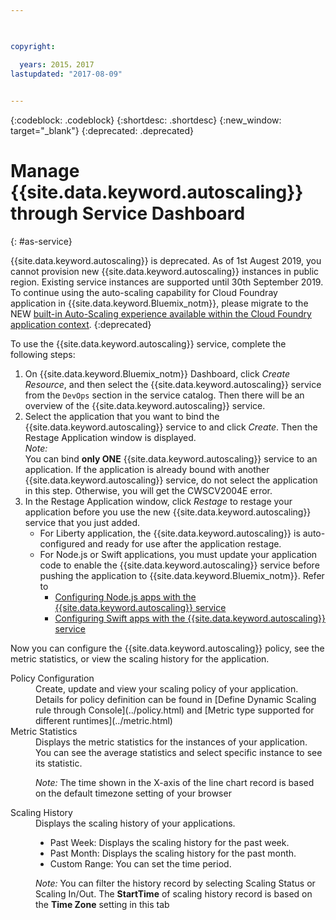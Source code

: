 ```yaml
---

 

copyright:

  years: 2015，2017
lastupdated: "2017-08-09"  
 

---
```


{:codeblock: .codeblock}
{:shortdesc: .shortdesc}
{:new_window: target="_blank"}
{:deprecated: .deprecated}

# Manage {{site.data.keyword.autoscaling}} through Service Dashboard
{: #as-service}

{{site.data.keyword.autoscaling}} is deprecated. As of 1st Augest 2019, you cannot provision new {{site.data.keyword.autoscaling}} instances in public region. Existing service instances are supported until 30th September 2019. <br/>
To continue using the auto-scaling capability for Cloud Foundray application in {{site.data.keyword.Bluemix_notm}}, please migrate to the NEW [built-in Auto-Scaling experience available within the Cloud Foundry application context](https://{DomainName}/docs/cloud-foundry-public?topic=cloud-foundry-public-autoscale_cloud_foundry_apps). 
{:deprecated}

To use the {{site.data.keyword.autoscaling}} service, complete the following steps:

1. On {{site.data.keyword.Bluemix_notm}} Dashboard, click *Create Resource*, and then select the {{site.data.keyword.autoscaling}} service from the `DevOps` section in the service catalog. Then there will be an overview of the {{site.data.keyword.autoscaling}} service.
2. Select the application that you want to bind the {{site.data.keyword.autoscaling}} service to and click *Create*.  Then the Restage Application window is displayed.<br/>
*Note:*  
You can bind **only ONE** {{site.data.keyword.autoscaling}} service to an application. If the application is already bound with another {{site.data.keyword.autoscaling}} service, do not select the application in this step. Otherwise, you will get the CWSCV2004E error.
3. In the Restage Application window, click *Restage* to restage your application before you use the new {{site.data.keyword.autoscaling}} service that you just added. <br/><ul><li> For Liberty application, the {{site.data.keyword.autoscaling}} is auto-configured and ready for use after the application restage.</li> <li>For Node.js or Swift applications, you must update your application code to enable the {{site.data.keyword.autoscaling}} service before pushing the application to {{site.data.keyword.Bluemix_notm}}. Refer to <ul><li> [Configuring Node.js apps with the {{site.data.keyword.autoscaling}} service](./guide.html#node-asagent) </li> <li>[Configuring Swift apps with the {{site.data.keyword.autoscaling}} service](./guide.html#swift-asagent)</li></ul></ul> 

Now you can configure the {{site.data.keyword.autoscaling}} policy, see the metric statistics, or view the scaling history for the application.
<dl>
<dt>Policy Configuration</dt>
<dd>
Create, update and view your scaling policy of your application.  Details for policy definition can be found in [Define Dynamic Scaling rule through Console](../policy.html)  
and [Metric type supported for different runtimes](../metric.html)  

<dt>Metric Statistics</dt>
<dd>Displays the metric statistics for the instances of your application. You can see the average statistics and select specific instance to see its statistic.  
  
*Note:* The time shown in the X-axis of the line chart record is based on the default timezone setting of your browser</dd>

<dt>Scaling History</dt>
<dd>Displays the scaling history of your applications.<ul>
<li> Past Week: Displays the scaling history for the past week.
<li> Past Month: Displays the scaling history for the past month.
<li> Custom Range: You can set the time period.</ul>

*Note:* You can filter the history record by selecting Scaling Status or Scaling In/Out. The **StartTime** of scaling history record is based on the **Time Zone** setting in this tab</dd>
</dl>

